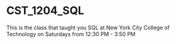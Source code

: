 # CST_1204_SQL
This is the class that taught you SQL at New York City College of Technology on Saturdays from 12:30 PM - 3:50 PM
